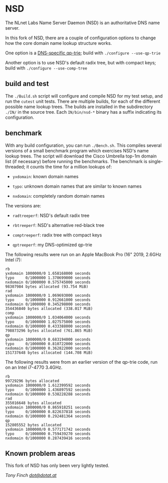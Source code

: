 # NSD

The NLnet Labs Name Server Daemon (NSD) is an authoritative DNS name server.

In this fork of NSD, there are a couple of configuration options to
change how the core domain name lookup structure works.

One option is a [DNS-specific qp-trie](https://dotat.at/prog/qp/);
build with `./configure --use-qp-trie`

Another option is to use NSD's default radix tree, but with compact
keys; build with `./configure --use-comp-tree`

build and test
--------------

The `./Build.sh` script will configure and compile NSD for my test
setup, and run the `cutest` unit tests. There are multiple builds, for
each of the different possible name lookup trees. The builds are
installed in the subdirectory `./IN/` in the source tree. Each
`IN/bin/nsd-*` binary has a suffix indicating its configuration.


benchmark
---------

With any build configuration, you can run `./Bench.sh`. This compiles
several versions of a small benchmark program which exercises NSD's
name lookup trees. The script will download the Cisco Umbrella top-1m
domain list (if necessary) before running the benchmarks. The
benchmark is single-threaded; it counts the time for a million lookups
of:

  * `yxdomain`: known domain names

  * `typo`: unknown domain names that are similar to known names

  * `nxdomain`: completely random domain names

The versions are:

  * `radtreeperf`: NSD's default radix tree

  * `rbtreeperf`: NSD's alternative red-black tree

  * `comptreeperf`: radix tree with compact keys

  * `qptreeperf`: my DNS-optimized qp-trie


The following results were run on an Apple MacBook Pro
(16" 2019, 2.6GHz Intel i7):

    rb
    yxdomain 1000000/0 1.658168000 seconds
    typo     0/1000000 1.370699000 seconds
    nxdomain 0/1000000 0.575745000 seconds
    98307984 bytes allocated (93.754 MiB)
    rad
    yxdomain 1000000/0 1.069693000 seconds
    typo     0/1000000 0.912661000 seconds
    nxdomain 0/1000000 0.345298000 seconds
    354436840 bytes allocated (338.017 MiB)
    comp
    yxdomain 1000000/0 1.034064000 seconds
    typo     0/1000000 1.027575000 seconds
    nxdomain 0/1000000 0.433388000 seconds
    798873296 bytes allocated (761.865 MiB)
    qp
    yxdomain 1000000/0 0.683194000 seconds
    typo     0/1000000 0.810722000 seconds
    nxdomain 0/1000000 0.362822000 seconds
    151737648 bytes allocated (144.708 MiB)

The following results were from an earlier version of the qp-trie
code, run on an Intel i7-4770 3.4GHz.

    rb
    99729296 bytes allocated
    yxdomain 1000000/0 1.612399592 seconds
    typo     0/1000000 1.436897592 seconds
    nxdomain 0/1000000 0.538228288 seconds
    rad
    355016648 bytes allocated
    yxdomain 1000000/0 0.865918251 seconds
    typo     0/1000000 0.822637818 seconds
    nxdomain 0/1000000 0.292481364 seconds
    qp
    152805552 bytes allocated
    yxdomain 1000000/0 0.577171742 seconds
    typo     0/1000000 0.759439270 seconds
    nxdomain 0/1000000 0.287439416 seconds


## Known problem areas

This fork of NSD has only been very lightly tested.

_Tony Finch <dot@dotat.at>_
